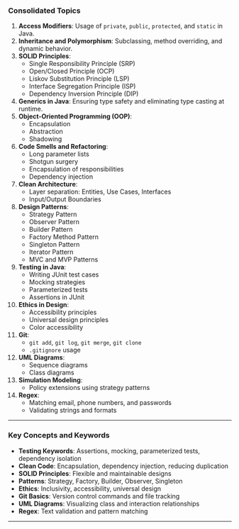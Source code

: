 ### **Consolidated Topics**
1. **Access Modifiers**: Usage of `private`, `public`, `protected`, and `static` in Java.
2. **Inheritance and Polymorphism**: Subclassing, method overriding, and dynamic behavior.
3. **SOLID Principles**:
   - Single Responsibility Principle (SRP)
   - Open/Closed Principle (OCP)
   - Liskov Substitution Principle (LSP)
   - Interface Segregation Principle (ISP)
   - Dependency Inversion Principle (DIP)
4. **Generics in Java**: Ensuring type safety and eliminating type casting at runtime.
5. **Object-Oriented Programming (OOP)**:
   - Encapsulation
   - Abstraction
   - Shadowing
6. **Code Smells and Refactoring**:
   - Long parameter lists
   - Shotgun surgery
   - Encapsulation of responsibilities
   - Dependency injection
7. **Clean Architecture**:
   - Layer separation: Entities, Use Cases, Interfaces
   - Input/Output Boundaries
8. **Design Patterns**:
   - Strategy Pattern
   - Observer Pattern
   - Builder Pattern
   - Factory Method Pattern
   - Singleton Pattern
   - Iterator Pattern
   - MVC and MVP Patterns
9. **Testing in Java**:
   - Writing JUnit test cases
   - Mocking strategies
   - Parameterized tests
   - Assertions in JUnit
10. **Ethics in Design**:
    - Accessibility principles
    - Universal design principles
    - Color accessibility
11. **Git**:
    - `git add`, `git log`, `git merge`, `git clone`
    - `.gitignore` usage
12. **UML Diagrams**:
    - Sequence diagrams
    - Class diagrams
13. **Simulation Modeling**:
    - Policy extensions using strategy patterns
14. **Regex**:
    - Matching email, phone numbers, and passwords
    - Validating strings and formats

---

### **Key Concepts and Keywords**
- **Testing Keywords**: Assertions, mocking, parameterized tests, dependency isolation
- **Clean Code**: Encapsulation, dependency injection, reducing duplication
- **SOLID Principles**: Flexible and maintainable designs
- **Patterns**: Strategy, Factory, Builder, Observer, Singleton
- **Ethics**: Inclusivity, accessibility, universal design
- **Git Basics**: Version control commands and file tracking
- **UML Diagrams**: Visualizing class and interaction relationships
- **Regex**: Text validation and pattern matching

---

